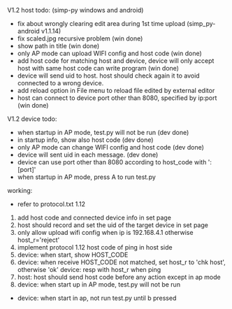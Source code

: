 V1.2 host todo: (simp-py windows and android)
  * fix about wrongly clearing edit area during 1st time upload (simp_py-android v1.1.14)
  * fix scaled.jpg recursive problem (win done) 
  * show path in title  (win done)
  * only AP mode can upload WIFI config and host code (win done) 
  * add host code for matching host and device, device will only accept host with same host code can write program (win done)
  * device will send uid to host. host should check again it to avoid connected to a wrong device.
  * add reload option in File menu to reload file edited by external editor
  * host can connect to device port other than 8080, specified by ip:port (win done)
  
V1.2 device todo:
  * when startup in AP mode, test.py will not be run (dev done)
  * in startup info, show also host code (dev done)
  * only AP mode can change WIFI config and host code (dev done)
  * device will sent uid in each message. (dev done)
  * device can use port other than 8080 according to host_code with ':[port]'
  * when startup in AP mode, press A to run test.py
  
working:
  * refer to protocol.txt 1.12
  1. add host code and connected device info in set page
  2. host should record and set the uid of the target device in set page
  3. only allow upload wifi config when ip is 192.168.4.1 otherwise host_r='reject'
  4. implement protocol 1.12 host code of ping in host side
  5. device: when start, show HOST_CODE
  6. device: when receive HOST_CODE not matched, set host_r to 'chk host', otherwise 'ok'
     device: resp with host_r when ping
  7. host: host should send host code before any action except in ap mode
  8. device: when start up in AP mode, test.py will not be run
  - device: when start in ap, not run test.py until b pressed  